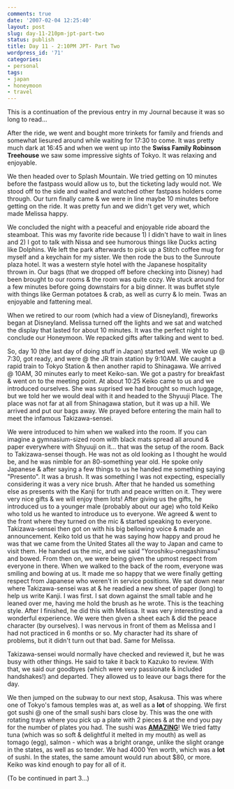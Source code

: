 ```yaml
---
comments: true
date: '2007-02-04 12:25:40'
layout: post
slug: day-11-210pm-jpt-part-two
status: publish
title: Day 11 - 2:10PM JPT- Part Two
wordpress_id: '71'
categories:
- personal
tags:
- japan
- honeymoon
- travel
---
```


This is a continuation of the previous entry in my Journal because it was so long to read...

<!--more-->
After the ride, we went and bought more trinkets for family and friends and somewhat liesured around while waiting for 17:30 to come. It was pretty much dark at 16:45 and when we went up into the <b>Swiss Family Robinson Treehouse</b> we saw some impressive sights of Tokyo. It was relaxing and enjoyable. 

We then headed over to Splash Mountain. We tried getting on 10 minutes before the fastpass would allow us to, but the ticketing lady would not. We stood off to the side and waited and watched other fastpass holders come through. Our turn finally came & we were in line maybe 10 minutes before getting on the ride. It was pretty fun and we didn't get very wet, which made Melissa happy.

We concluded the night with a peaceful and enjoyable ride aboard the steamboat. This was my favorite ride because 1) I didn't have to wait in lines and 2) I got to talk with Nissa and see humorous things like Ducks acting like Dolphins. We left the park afterwards to pick up a Stitch coffee mug for myself and a keychain for my sister. We then rode the bus to the Sunroute plaza hotel. It was a western style hotel with the Japanese hospitality thrown in. Our bags (that we dropped off before checking into Disney) had been brought to our rooms & the room was quite cozy. We stuck around for a few minutes before going downstairs for a big dinner. It was buffet style with things like German potatoes & crab, as well as curry & lo mein. Twas an enjoyable and fattening meal. 

When we retired to our room (which had a view of Disneyland), fireworks began at Disneyland. Melissa turned off the lights and we sat and watched the display that lasted for about 10 minutes. It was the perfect night to conclude our Honeymoon. We repacked gifts after talking and went to bed. 

So, day 10 (the last day of doing stuff in Japan) started well. We woke up @ 7:30, got ready, and were @ the JR train station by 9:10AM. We caught a rapid train to Tokyo Station & then another rapid to Shinagawa. We arrived @ 10AM, 30 minutes early to meet Keiko-san. We got a pastry for breakfast & went on to the meeting point. At about 10:25 Keiko came to us and we introduced ourselves. She was suprised we had brought so much luggage, but we told her we would deal with it and headed to the Shyuuji Place. The place was not far at all from Shinagawa station, but it was up a hill. We arrived and put our bags away. We prayed before entering the main hall to meet the infamous Takizawa-sensei. 

We were introduced to him when we walked into the room. If you can imagine a gymnasium-sized room with black mats spread all around & paper everywhere with Shyuuji on it... that was the setup of the room. Back to Takizawa-sensei though. He was not as old looking as I thought he would be, and he was nimble for an 80-something year old. He spoke only Japanese & after saying a few things to us he handed me something saying "Presento". It was a brush. It was something I was not expecting, especially considering it was a very nice brush. After that he handed us something else as presents with the Kanji for truth and peace written on it. They were very nice gifts & we will enjoy them lots! After giving us the gifts, he introduced us to a younger male (probably about our age) who told Keiko who told us he wanted to introduce us to everyone. We agreed & went to the front where they turned on the mic & started speaking to everyone. Takizawa-sensei then got on with his big bellowing voice & made an announcement. Keiko told us that he was saying how happy and proud he was that we came from the United States all the way to Japan and came to visit them. He handed us the mic, and we said "Yoroshiku-onegashimasu" and bowed. From then on, we were being given the upmost respect from everyone in there. When we walked to the back of the room, everyone was smiling and bowing at us. It made me so happy that we were finally getting respect from Japanese who weren't in service positions. We sat down near where Takizawa-sensei was at & he readied a new sheet of paper (long) to help us write Kanji. I was first. I sat down against the small table and he leaned over me, having me hold the brush as he wrote. This is the teaching style. After I finished, he did this with Melissa. It was very interesting and a wonderful experience. We were then given a sheet each & did the peace character (by ourselves). I was nervous in front of them as Melissa and I had not practiced in 6 months or so. My character had its share of problems, but it didn't turn out that bad. Same for Melissa. 

Takizawa-sensei would normally have checked and reviewed it, but he was busy with other things. He said to take it back to Kazuko to review. With that, we said our goodbyes (which were very passionate & included handshakes!) and departed. They allowed us to leave our bags there for the day.

We then jumped on the subway to our next stop, Asakusa. This was where one of Tokyo's famous temples was at, as well as a <b>lot</b> of shopping. We first got sushi @ one of the small sushi bars close by. This was the one with rotating trays where you pick up a plate with 2 pieces & at the end you pay for the number of plates you had. The sushi was <b><u>AMAZING</u></b>! We tried fatty tuna (which was so soft & delightful it melted in my mouth) as well as tomago (egg), salmon - which was a bright orange, unlike the slight orange in the states, as well as so tender. We had 4000 Yen worth, which was a <b>lot</b> of sushi. In the states, the same amount would run about $80, or more. Keiko was kind enough to pay for all of it. 

(To be continued in part 3...)
